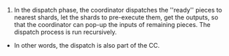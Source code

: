 1. In the dispatch phase, the coordinator dispatches the ''ready'' pieces to nearest shards, let the shards to pre-execute them,
get the outputs, so that the coordinator can pop-up the inputs of remaining pieces.
The dispatch process is run recursively.    

* In other words, the dispatch is also part of the CC. 